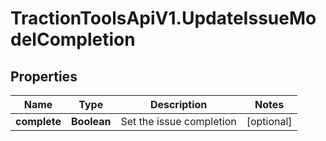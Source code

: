 # TractionToolsApiV1.UpdateIssueModelCompletion

## Properties
Name | Type | Description | Notes
------------ | ------------- | ------------- | -------------
**complete** | **Boolean** | Set the issue completion | [optional] 


